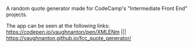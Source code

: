 A random quote generator made for CodeCamp's "Intermediate Front End" projects.

The app can be seen at the following links: https://codepen.io/vaughnanton/pen/XMLENm ||| https://vaughnanton.github.io/fcc_quote_generator/
